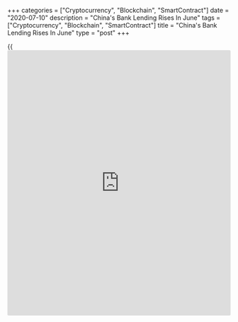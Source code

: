 +++
categories = ["Cryptocurrency", "Blockchain", "SmartContract"]
date = "2020-07-10"
description = "China's Bank Lending Rises In June"
tags = ["Cryptocurrency", "Blockchain", "SmartContract"]
title = "China's Bank Lending Rises In June"
type = "post"
+++

{{<iframe id="large-banner" src="https://www.bounty.group/#slide=17.0" width="100%" height="600" scrolling="no" style="border: 0px solid rgb(216, 221, 230); border-radius: 3px;">}}

China's bank lending increased in June as lower borrowing costs helped
to lift demand for credit, data from the People's Bank of China showed
Friday.

Banks extended CNY 1.81 trillion loans in June. Economists had forecast
bank lending to climb to CNY 1.8 trillion from CNY 1.48 trillion in May.

The broad money supply M2 grew 11.1 percent annually, the same rate as
seen in May and in line with economists' expectations.

Total social financing, a broad measure of credit and liquidity in the
[economy][1], increased to CNY 3.43 trillion in June from CNY 3.2
trillion in May. Outstanding credit climbed 12.8 percent from last year.

Broad credit growth hit a two-year high in June and the recent uptick in
interest rates is unlikely to prevent a further acceleration in the
coming months, Julian Evans-Pritchard, an economist at Capital
Economics, said.

For comments and feedback [contact](https://www.playgroundfx.com/contact/): editorial@rtt[news](https://www.letsplayfx.com/blog/forex-news-website/).com

[Economic News][1]

 **What parts of the world are seeing the best (and worst) economic
performances lately? Click[here][2] to check out our [Econ Scorecard][2]
and find out! See up-to-the-moment [ranking](https://www.playgroundfx.com/blog/crypto-exchange-ranking/)s for the best and worst
performers in [GDP][3], [unemployment rate][4], [inflation][5] and much
more.**

   1. www.rtt[news](https://www.letsplayfx.com/blog/forex-news-website/).com/Content/EconomicNews.aspx
   2. www.rtt[news](https://www.letsplayfx.com/blog/forex-news-website/).com/economic-scorecard/world-rank/unemployment-rate/highest-performance.aspx
   3. www.rtt[news](https://www.letsplayfx.com/blog/forex-news-website/).com/economic-scorecard/world-rank/GDP/highest-performance.aspx
   4. www.rtt[news](https://www.letsplayfx.com/blog/forex-news-website/).com/economic-scorecard/world-rank/unemployment-rate/lowest-performance.aspx
   5. www.rtt[news](https://www.letsplayfx.com/blog/forex-news-website/).com/economic-scorecard/world-rank/CPI/highest-performance.aspx